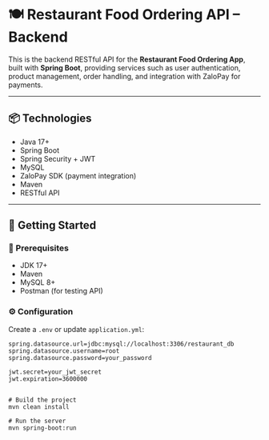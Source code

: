 # 🍽️ Restaurant Food Ordering API – Backend

This is the backend RESTful API for the **Restaurant Food Ordering App**, built with **Spring Boot**, providing services such as user authentication, product management, order handling, and integration with ZaloPay for payments.

---

## 📦 Technologies

- Java 17+
- Spring Boot
- Spring Security + JWT
- MySQL
- ZaloPay SDK (payment integration)
- Maven
- RESTful API

---

## 🚀 Getting Started

### 🔧 Prerequisites

- JDK 17+
- Maven
- MySQL 8+
- Postman (for testing API)

### ⚙️ Configuration

Create a `.env` or update `application.yml`:

```properties
spring.datasource.url=jdbc:mysql://localhost:3306/restaurant_db
spring.datasource.username=root
spring.datasource.password=your_password

jwt.secret=your_jwt_secret
jwt.expiration=3600000


# Build the project
mvn clean install

# Run the server
mvn spring-boot:run
